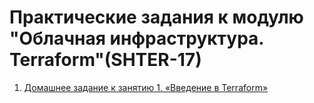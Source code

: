 # Практические задания к модулю "Облачная инфраструктура. Terraform"(SHTER-17)

1. [Домашнее задание к занятию 1. «Введение в Terraform»](https://github.com/alex-bel31/ter_homeworks/tree/main/ter-01-intro)

